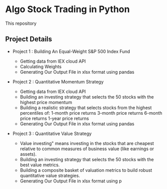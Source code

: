 # Algo Stock Trading in Python

This repository

## Project Details

* Project 1 : Building An Equal-Weight S&P 500 Index Fund
  * Getting data from IEX cloud API
  * Calculating Weights
  * Generating Our Output File in xlsx format using pandas

* Project 2 : Quantitative Momentum Strategy
  * Getting data from IEX cloud API
  * Building an investing strategy that selects the 50 stocks with the highest price momentum
  * Building a realistic strategy that selects stocks from the highest percentiles of:
      1-month price returns
      3-month price returns
      6-month price returns
      1-year price returns
  * Generating Our Output File in xlsx format using pandas
  
 
* Project 3 : Quantitative Value Strategy
  * Value investing" means investing in the stocks that are cheapest relative to common measures of business value (like earnings or assets).
  * Building an investing strategy that selects the 50 stocks with the best value metrics. 
  * Building a composite basket of valuation metrics to build robust quantitative value strategies.
  * Generating Our Output File in xlsx format using p
